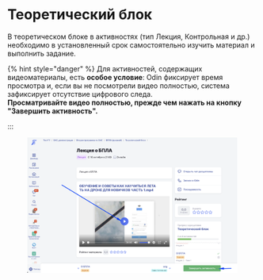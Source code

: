 # Теоретический блок

В теоретическом блоке в  активностях (тип Лекция,  Контрольная и др.)  необходимо в установленный срок самостоятельно изучить материал и выполнить задание.

{% hint style="danger" %}
Для активностей, содержащих видеоматериалы, есть **особое условие**: Odin фиксирует время просмотра и, если вы не посмотрели видео полностью, система зафиксирует отсутствие цифрового следа.\
**Просматривайте видео полностью, прежде чем нажать на кнопку "Завершить активность".**

:::

<figure><img src="../.gitbook/assets/image (127).png" alt=""><figcaption></figcaption></figure>
